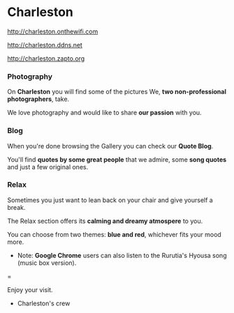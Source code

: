 Charleston
==========

http://charleston.onthewifi.com

http://charleston.ddns.net

http://charleston.zapto.org

### Photography

On **Charleston** you will find some of the pictures We, **two non-professional photographers**, take. 

We love photography and would like to share **our passion** with you. 

### Blog

When you're done browsing the Gallery you can check our **Quote Blog**.

You'll find **quotes by some great people** that we admire, some **song quotes** and just a few original ones.

### Relax

Sometimes you just want to lean back on your chair and give yourself a break.

The Relax section offers its **calming and dreamy atmospere** to you.

You can choose from two themes: **blue and red**, whichever fits your mood more.

 - Note: **Google Chrome** users can also listen to the Rurutia's Hyousa song (music box version).

=

Enjoy your visit. 

- Charleston's crew

